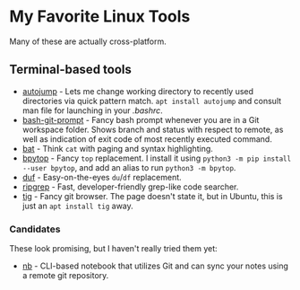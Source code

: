 # My Favorite Linux Tools

Many of these are actually cross-platform.

## Terminal-based tools

* [autojump](https://github.com/wting/autojump) - Lets me change working directory
  to recently used directories via quick pattern match. `apt install autojump`
  and consult man file for launching in your *.bashrc*.
* [bash-git-prompt](https://github.com/magicmonty/bash-git-prompt) - Fancy bash
  prompt whenever you are in a Git workspace folder. Shows branch and status with
  respect to remote, as well as indication of exit code of most recently executed
  command.
* [bat](https://github.com/sharkdp/bat) - Think `cat` with paging and syntax
  highlighting.
* [bpytop](https://github.com/aristocratos/bpytop) - Fancy `top` replacement. I
  install it using `python3 -m pip install --user bpytop`, and add an alias to run
  `python3 -m bpytop`.
* [duf](https://github.com/muesli/duf) - Easy-on-the-eyes `du`/`df` replacement.
* [ripgrep](https://github.com/BurntSushi/ripgrep) - Fast, developer-friendly
  grep-like code searcher.
* [tig](https://jonas.github.io/tig/) - Fancy git browser. The page doesn't state it,
  but in Ubuntu, this is just an `apt install tig` away.

### Candidates

These look promising, but I haven't really tried them yet:

* [nb](https://github.com/xwmx/nb) - CLI-based notebook that utilizes Git and can
  sync your notes using a remote git repository.
